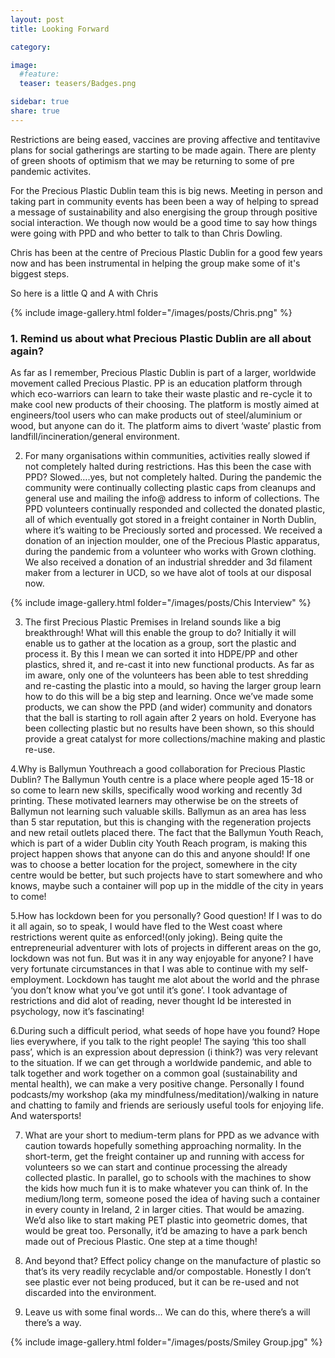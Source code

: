 ```yaml
---
layout: post
title: Looking Forward

category: 

image:
  #feature: 
  teaser: teasers/Badges.png

sidebar: true
share: true
---
```


Restrictions are being eased, vaccines are proving affective and tentitavive plans for social gatherings are starting to be made again. 
There are plenty of green shoots of optimism that we may be returning to some of pre pandemic activites.

For the Precious Plastic Dublin team this is big news. Meeting in person and taking part in community events has been been a way of helping to spread a message of sustainability and also energising the group through positive social interaction.
We though now would be a good time to say how things were going with PPD and who better to talk to than Chris Dowling.

Chris has been at the centre of Precious Plastic Dublin for a good few years now and has been instrumental in helping the group make some of it's biggest steps.

So here is a little Q and A with Chris

{% include image-gallery.html folder="/images/posts/Chris.png" %}

### 1. Remind us about what Precious Plastic Dublin are all about again?
As far as I remember, Precious Plastic Dublin is part of a larger, worldwide movement called Precious Plastic. PP is an education platform through which eco-warriors can learn to take their waste plastic and re-cycle it to make cool new products of their choosing. The platform is mostly aimed at engineers/tool users who can make products out of steel/aluminium or wood, but anyone can do it. The platform aims to divert ‘waste’ plastic from landfill/incineration/general environment. 

2. For many organisations within communities, activities really slowed if not completely halted during restrictions. Has this been the case with PPD? 
Slowed….yes, but not completely halted. During the pandemic the community were continually collecting plastic caps from cleanups and general use and mailing the info@ address to inform of collections. The PPD volunteers continually responded and collected the donated plastic, all of which eventually got stored in a freight container in North Dublin, where it’s waiting to be Preciously sorted and processed. We received a donation of an injection moulder, one of the Precious Plastic apparatus, during the pandemic from a volunteer who works with Grown clothing. We also received a donation of an industrial shredder and 3d filament maker from a lecturer in UCD, so we have alot of tools at our disposal now. 

{% include image-gallery.html folder="/images/posts/Chis Interview" %}

3. The first Precious Plastic Premises in Ireland sounds like a big breakthrough! What will this enable the group to do?
Initially it will enable us to gather at the location as a group, sort the plastic and process it. By this I mean we can sorted it into HDPE/PP and other plastics, shred it, and re-cast it into new functional products. As far as im aware, only one of the volunteers has been able to test shredding and re-casting the plastic into a mould, so having the larger group learn how to do this will be a big step and learning. Once we’ve made some products, we can show the PPD  (and wider) community and donators that the ball is starting to roll again after 2 years on hold. Everyone has been collecting plastic but no results have been shown, so this should provide a great catalyst for more collections/machine making and plastic re-use.

4.Why is Ballymun Youthreach a good collaboration for Precious Plastic Dublin?
The Ballymun Youth centre is a place where people aged 15-18 or so come to learn new skills, specifically wood working and recently 3d printing. These motivated learners may otherwise be on the streets of Ballymun not learning such valuable skills. Ballymun as an area has less than 5 star reputation, but this is changing with the regeneration projects and new retail outlets placed there. The fact that the Ballymun Youth Reach, which is part of a wider Dublin city Youth Reach program, is making this project happen shows that anyone can do this and anyone should! If one was to choose a better location for the project, somewhere in the city centre would be better, but such projects have to start somewhere and who knows, maybe such a container will pop up in the middle of the city in years to come!

5.How has lockdown been for you personally? 
Good question! If I was to do it all again, so to speak, I would have fled to the West coast where restrictions werent quite as enforced!(only joking). Being quite the entrepreneurial adventurer with lots of projects in different areas on the go, lockdown was not fun. But was it in any way enjoyable for anyone? I have very fortunate circumstances in that I was able to continue with my self-employment. Lockdown has taught me alot about the world and the phrase ‘you don’t know what you’ve got until it’s gone’. I took advantage of restrictions and did alot of reading, never thought Id be interested in psychology, now it’s fascinating!

6.During such a difficult period, what seeds of hope have you found?
Hope lies everywhere, if you talk to the right people! The saying ‘this too shall pass’, which is an expression about depression (i think?)  was very relevant to the situation. If we can get through a worldwide pandemic, and able to talk together and work together on a common goal (sustainability and mental health), we can make a very positive change. Personally I found podcasts/my workshop (aka my mindfulness/meditation)/walking in nature and chatting to family and friends are seriously useful tools for enjoying life. And watersports!  

7. What are your short to medium-term plans for PPD as we advance with caution towards hopefully something approaching normality.
In the short-term, get the freight container up and running with access for volunteers so we can start and continue processing the already collected plastic. In parallel, go to schools with the machines to show the kids how much fun it is to make whatever you can think of.
In the medium/long term, someone posed the idea of having such a container in every county in Ireland, 2 in larger cities. That would be amazing. We’d also like to start making PET plastic into geometric domes, that would be great too. Personally, it’d be amazing to have a park bench made out of Precious Plastic. One step at a time though!

8. And beyond that?
Effect policy change on the manufacture of plastic so that’s its very readily recyclable and/or compostable. Honestly I don’t see plastic ever not being produced, but it can be re-used and not discarded into the environment. 

9. Leave us with some final words…
We can do this, where there’s a will there’s a way.


{% include image-gallery.html folder="/images/posts/Smiley Group.jpg" %}
